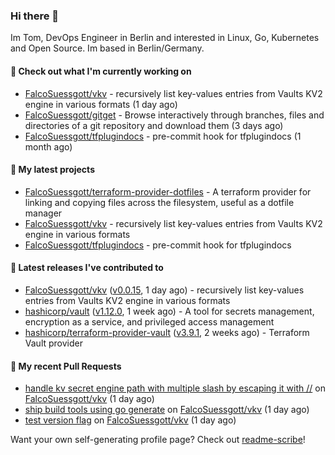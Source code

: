 ### Hi there 👋

Im Tom, DevOps Engineer in Berlin and interested in Linux, Go, Kubernetes and Open Source.
Im based in Berlin/Germany.

#### 👷 Check out what I'm currently working on

- [FalcoSuessgott/vkv](https://github.com/FalcoSuessgott/vkv) - recursively list key-values entries from Vaults KV2 engine in various formats (1 day ago)
- [FalcoSuessgott/gitget](https://github.com/FalcoSuessgott/gitget) - Browse interactively through branches, files and directories of a git repository and download them (3 days ago)
- [FalcoSuessgott/tfplugindocs](https://github.com/FalcoSuessgott/tfplugindocs) - pre-commit hook for tfplugindocs (1 month ago)

#### 🌱 My latest projects

- [FalcoSuessgott/terraform-provider-dotfiles](https://github.com/FalcoSuessgott/terraform-provider-dotfiles) - A terraform provider for linking and copying files across the filesystem, useful as a dotfile manager
- [FalcoSuessgott/vkv](https://github.com/FalcoSuessgott/vkv) - recursively list key-values entries from Vaults KV2 engine in various formats
- [FalcoSuessgott/tfplugindocs](https://github.com/FalcoSuessgott/tfplugindocs) - pre-commit hook for tfplugindocs

#### 🔭 Latest releases I've contributed to

- [FalcoSuessgott/vkv](https://github.com/FalcoSuessgott/vkv) ([v0.0.15](https://github.com/FalcoSuessgott/vkv/releases/tag/v0.0.15), 1 day ago) - recursively list key-values entries from Vaults KV2 engine in various formats
- [hashicorp/vault](https://github.com/hashicorp/vault) ([v1.12.0](https://github.com/hashicorp/vault/releases/tag/v1.12.0), 1 week ago) - A tool for secrets management, encryption as a service, and privileged access management
- [hashicorp/terraform-provider-vault](https://github.com/hashicorp/terraform-provider-vault) ([v3.9.1](https://github.com/hashicorp/terraform-provider-vault/releases/tag/v3.9.1), 2 weeks ago) - Terraform Vault provider

#### 🔨 My recent Pull Requests

- [handle kv secret engine path with multiple slash by escaping it with //](https://github.com/FalcoSuessgott/vkv/pull/85) on [FalcoSuessgott/vkv](https://github.com/FalcoSuessgott/vkv) (1 day ago)
- [ship build tools using go generate](https://github.com/FalcoSuessgott/vkv/pull/84) on [FalcoSuessgott/vkv](https://github.com/FalcoSuessgott/vkv) (1 day ago)
- [test version flag](https://github.com/FalcoSuessgott/vkv/pull/83) on [FalcoSuessgott/vkv](https://github.com/FalcoSuessgott/vkv) (1 day ago)

Want your own self-generating profile page? Check out [readme-scribe](https://github.com/muesli/readme-scribe)!